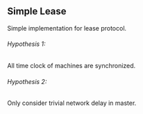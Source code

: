 ## Simple Lease

Simple implementation for lease protocol.

###### Hypothesis 1:
All time clock of machines are synchronized.

###### Hypothesis 2:
Only consider trivial network delay in master.